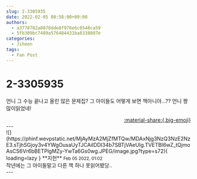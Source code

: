 ```yaml
---
slug: 2-3305935
date: 2022-02-05 00:58:00+09:00
authors:
  - a3778782a8078dde8f978e6c0548ca59
  - 5fb309bc7489a576484431ba8338807e
categories:
  - Jiheon
tags:
  - Fan Post
---
```


# 2-3305935

<div class="post-container" markdown="1">
<div class="content-container md-sidebar__scrollwrap" markdown="1">

언니 그 수능 끝나고 올린 많은 문제집? 그 아이들도 어떻게 보면 책아니야...?? 언니 짱많이읽었네!

</div>
</div>

<div style="text-align: right;" markdown="1">
<a href="https://weverse.io/fromis9/fanpost/2-3305935" style="text-align: right;">:material-share:{.big-emoji}</a>
</div>
---

<div class="comments-container md-sidebar__scrollwrap" markdown="1">
<div class="comment" markdown="1">
<div class='id-container' markdown="1">
![](https://phinf.wevpstatic.net/MjAyMzA2MjZfMTQw/MDAxNjg3NzQ3NzE2NzE3.sTjhSGjoy3v4YWgOusaUyTJCAiIDDI34b7SBTjVAeUIg.TVETBI6wZ_tQjmoAsCS6Vr6bBETPlgMZy-YwTa6Gs0wg.JPEG/image.jpg?type=s72){ loading=lazy }
**<span class="artist">지헌</span>** <small>Feb 05 2022, 01:02</small><br>
</div>
<div class='comment-body' markdown="1">
작년에는 그 아이들말고 다른 책 하나 못읽어봤당..
</div>
</div>
</div>
---
